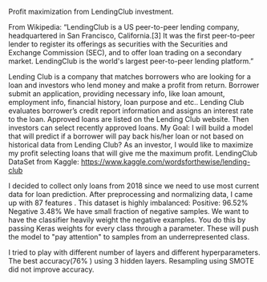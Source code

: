 
Profit maximization from LendingClub  investment.

From Wikipedia: “LendingClub is a US peer-to-peer lending company, headquartered in San Francisco, California.[3] It was the first peer-to-peer lender to register its offerings as securities with the Securities and Exchange Commission (SEC), and to offer loan trading on a secondary market. LendingClub is the world's largest peer-to-peer lending platform.”
 
Lending Club is a company that matches borrowers who are looking for a loan and  investors who lend money and make a profit from return. Borrower submit an application, providing necessary info, like  loan amount, employment info, financial history, loan purpose and etc.. Lending Club evaluates borrower’s credit report information and assigns an interest rate to the loan.
Approved loans are listed on the Lending Club website. Then  investors can select recently approved loans.
My Goal: I will build a model that will predict if a borrower will pay back his/her loan or not based on historical data from Lending Club? As an investor, I would like to maximize my profit selecting loans that will give me the maximum profit.
LendingClub DataSet from Kaggle: https://www.kaggle.com/wordsforthewise/lending-club

I decided to collect only loans from 2018 since we need to use most current data for loan prediction.
After preprocessing and normalizing data, I came up with 87 features . 
This dataset is highly imbalanced:
    Positive: 96.52% 
    Negative  3.48%
We have small fraction of negative samples.
We  want to have the classifier heavily weight the negative examples. You do this by passing Keras weights for every class through a parameter. These will push the model to "pay attention" to samples from an underrepresented class.

I tried to play with different number of layers and different hyperparameters.
The best accuracy(76% ) using  3 hidden layers.
Resampling using SMOTE  did not improve accuracy.

 

